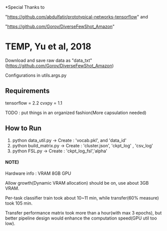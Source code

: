 *Special Thanks to

"https://github.com/abdulfatir/prototypical-networks-tensorflow" and 

"https://github.com/Gorov/DiverseFewShot_Amazon"

# TEMP, Yu et al, 2018
Download and save raw data as "data_txt"(https://github.com/Gorov/DiverseFewShot_Amazon)

Configurations in utils.args.py

## Requirements
tensorflow = 2.2
cvxpy = 1.1

TODO : put things in an organized fashion(More capsulation needed)

## How to Run
1. python data_util.py -> Create : 'vocab.pkl', and 'data_id'
2. python build_matrix.py -> Create : 'cluster.json', 'ckpt_log' , 'csv_log'
3. python FSL.py -> Create : 'ckpt_log_fsl','alpha'


#### NOTE)
Hardware info : VRAM 8GB GPU


Allow growth(Dynamic VRAM allocation) should be on, use about 3GB VRAM.


Per-task classifier train took about 10~11 min, while transfer(60% measure) took 105 min.


Transfer performance matrix took more than a hour(with max 3 epochs), but better pipeline design would enhance the computation speed(GPU util too low).




